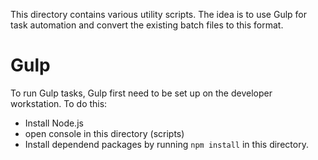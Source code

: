 This directory contains various utility scripts.
The idea is to use Gulp for task automation and convert the existing batch files to this format.

# Gulp

To run Gulp tasks, Gulp first need to be set up on the developer workstation. To do this:

- Install Node.js
- open console in this directory (scripts)
- Install dependend packages by running `npm install` in this directory.
